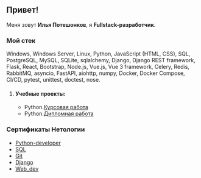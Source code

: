 ## Привет!
Меня зовут __Илья Потешонков__, я __Fullstack-разработчик__.
### Мой стек
Windows, Windows Server, Linux, Python, JavaScript (HTML, CSS), SQL, PostgreSQL, MySQL, SQLite, sqlalchemy, Django, Django REST framework, Flask, React, Bootstrap, Node.js, Vue.js, Vue 3 framework, Celery, Redis, RabbitMQ, asyncio, FastAPI, aiohttp, numpy, Docker, Docker Compose, CI/CD, pytest, unittest, doctest, nose.
<ol>
    <li><h4> Учебные проекты:</h4>
        <ul>
            <li>Python.<a href="https://github.com/ilyapatis24/course_projects/tree/main/course_work_backup">Курсовая работа</a></li>
            <li>Python.<a href="https://github.com/ilyapatis24/diplom">Дипломная работа</a></li>
        </ul>
    </li>
</ol>

### Сертификаты Нетологии
- [Python-developer](https://github.com/ilyapatis24/ilyapatis24/blob/main/Python-developer.jpg)
- [SQL](https://github.com/ilyapatis24/ilyapatis24/blob/main/sql.jpg)
- [Git](https://github.com/ilyapatis24/ilyapatis24/blob/main/git.jpg)
- [Django](https://github.com/ilyapatis24/ilyapatis24/blob/main/Django.jpg)
- [Web_dev](https://github.com/ilyapatis24/ilyapatis24/blob/main/Web_dev.jpg)
